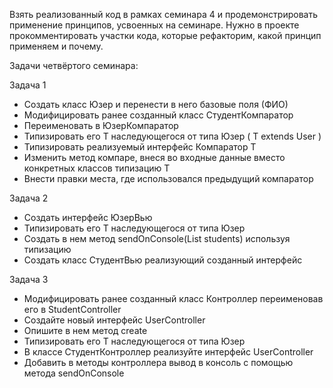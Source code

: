 Взять реализованный код в рамках семинара 4 и продемонстрировать применение принципов, усвоенных на семинаре.
Нужно в проекте прокомментировать участки кода, которые рефакторим, какой принцип применяем и почему.

Задачи четвёртого семинара:

Задача 1
- Создать класс Юзер и перенести в него базовые поля (ФИО)
- Модифицировать ранее созданный класс СтудентКомпаратор
- Переименовать в ЮзерКомпаратор
- Типизировать его T наследующегося от типа Юзер ( T extends User )
- Типизировать реализуемый интерфейс Компаратор T
- Изменить метод компаре, внеся во входные данные вместо конкретных классов типизацию T
- Внести правки места, где использовался предыдущий компаратор

Задача 2
- Создать интерфейс ЮзерВью
- Типизировать его T наследующегося от типа Юзер
- Создать в нем метод sendOnConsole(List<Student> students) используя типизацию
- Создать класс СтудентВью реализующий созданный интерфейс

Задача 3
- Модифицировать ранее созданный класс Контроллер переименовав его в StudentController
- Создайте новый интерфейс UserController
- Опишите в нем метод create
- Типизировать его T наследующегося от типа Юзер
- В классе СтудентКонтроллер реализуйте интерфейс UserController
- Добавить в методы контроллера вывод в консоль с помощью метода sendOnConsole